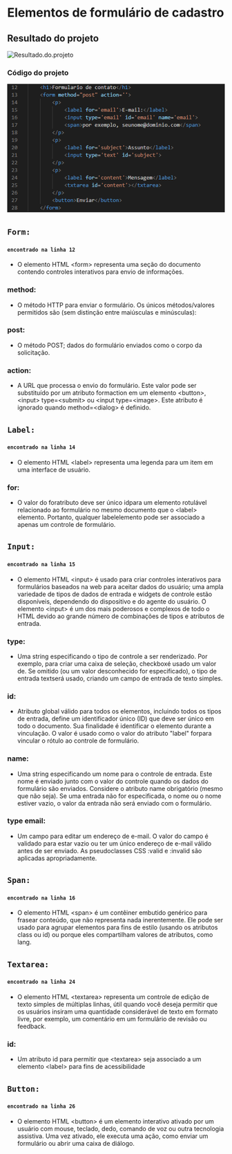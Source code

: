 # Elementos de formulário de cadastro

## Resultado do projeto
![Resultado.do.projeto](img/grava%C3%A7ao.gif)

### Código do projeto

![Código.do.projeto](img/codigo.png) 

## `Form:`

#### `encontrado na linha 12`
* O elemento HTML &lt;form&gt; representa uma seção do documento contendo controles interativos para envio de informações.
 

### method:
* O método HTTP para enviar o formulário. Os únicos métodos/valores permitidos são (sem distinção entre maiúsculas e minúsculas):
 

### post:
* O método POST; dados do formulário enviados como o corpo da solicitação.
 

### action:
* A URL que processa o envio do formulário. Este valor pode ser substituído por um atributo formaction em um elemento &lt;button&gt;, &lt;input&gt; type=&lt;submit&gt; ou &lt;input type=&lt;image&gt;. Este atributo é ignorado quando method=&lt;dialog&gt; é definido.
 

## `Label:`
#### `encontrado na linha 14`
* O elemento HTML &lt;label&gt; representa uma legenda para um item em uma interface de usuário.
 

### for:
* O valor do foratributo deve ser único idpara um elemento rotulável relacionado ao formulário no mesmo documento que o &lt;label&gt; elemento. Portanto, qualquer labelelemento pode ser associado a apenas um controle de formulário.
 

## `Input:`
#### `encontrado na linha 15`
* O elemento HTML &lt;input&gt; é usado para criar controles interativos para formulários baseados na web para aceitar dados do usuário; uma ampla variedade de tipos de dados de entrada e widgets de controle estão disponíveis, dependendo do dispositivo e do agente do usuário. O elemento &lt;input&gt; é um dos mais poderosos e complexos de todo o HTML devido ao grande número de combinações de tipos e atributos de entrada.


### type:
* Uma string especificando o tipo de controle a ser renderizado. Por exemplo, para criar uma caixa de seleção, checkboxé usado um valor de. Se omitido (ou um valor desconhecido for especificado), o tipo de entrada textserá usado, criando um campo de entrada de texto simples.
 

### id:
* Atributo global válido para todos os elementos, incluindo todos os tipos de entrada, define um identificador único (ID) que deve ser único em todo o documento. Sua finalidade é identificar o elemento durante a vinculação. O valor é usado como o valor do atributo "label" forpara vincular o rótulo ao controle de formulário.
 

### name:
* Uma string especificando um nome para o controle de entrada. Este nome é enviado junto com o valor do controle quando os dados do formulário são enviados. Considere o atributo name obrigatório (mesmo que não seja). Se uma entrada não for especificada, o nome ou o nome estiver vazio, o valor da entrada não será enviado com o formulário.
 

### type email:
* Um campo para editar um endereço de e-mail. O valor do campo é validado para estar vazio ou ter um único endereço de e-mail válido antes de ser enviado. As pseudoclasses CSS :valid e :invalid são aplicadas apropriadamente.
 

## `Span:`
#### `encontrado na linha 16`
* O elemento HTML &lt;span&gt; é um contêiner embutido genérico para frasear conteúdo, que não representa nada inerentemente.
Ele pode ser usado para agrupar elementos para fins de estilo (usando os atributos class ou id) ou porque eles compartilham valores de atributos, como lang.
 

## `Textarea:`
#### `encontrado na linha 24`
* O elemento HTML &lt;textarea&gt; representa um controle de edição de texto simples de múltiplas linhas, útil quando você deseja permitir que os usuários insiram uma quantidade considerável de texto em formato livre, por exemplo, um comentário em um formulário de revisão ou feedback.


### id:
* Um atributo id para permitir que &lt;textarea&gt; seja associado a um elemento &lt;label&gt; para fins de acessibilidade


## `Button:`
#### `encontrado na linha 26`
* O elemento HTML &lt;button&gt; é um elemento interativo ativado por um usuário com mouse, teclado, dedo, comando de voz ou outra tecnologia assistiva. Uma vez ativado, ele executa uma ação, como enviar um formulário ou abrir uma caixa de diálogo.